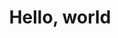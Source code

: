 ---
title: 'Hello, world'
layout: 'layouts/home.html'
metaDesc: "Luke Larsen's Online Portfolio and Blog"
color: 'var(--color-home)'
intro:
    main: 'Luke Larsen'
    summary: 'UX + Front End'
    image: './src/images/page-headers/home.jpg'
    imageAlt: 'Luke Larsen UX + Front End'
---